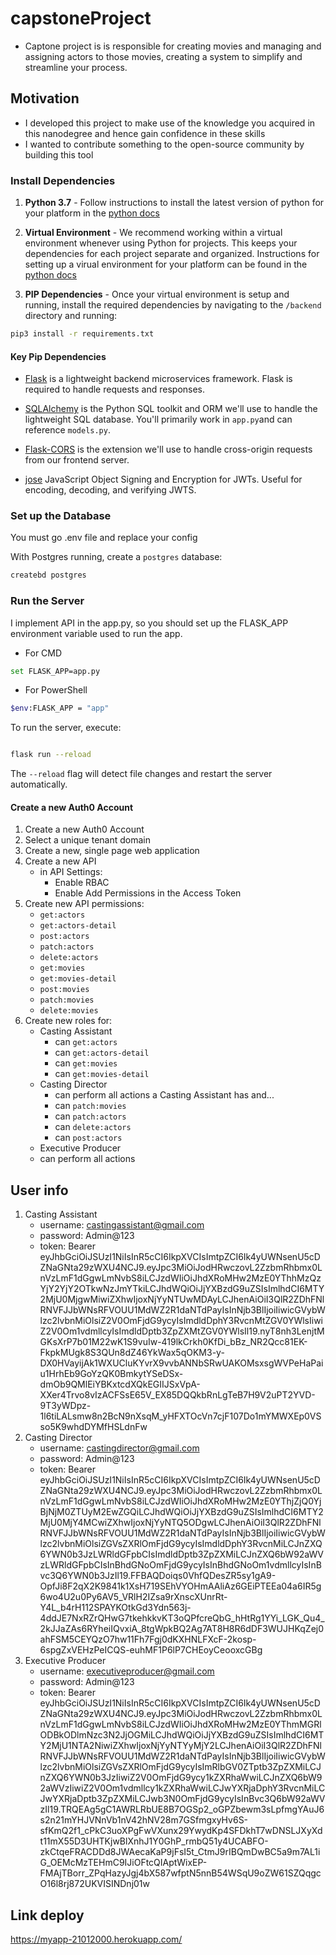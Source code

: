 # capstoneProject
  - Captone project is is responsible for creating movies and managing and assigning actors to those movies, creating a system to simplify and streamline your process.
## Motivation
  - I developed this project to make use of the knowledge you acquired in this nanodegree and hence gain confidence in these skills
  - I wanted to contribute something to the open-source community by building this tool
### Install Dependencies

1. **Python 3.7** - Follow instructions to install the latest version of python for your platform in the [python docs](https://docs.python.org/3/using/unix.html#getting-and-installing-the-latest-version-of-python)

2. **Virtual Environment** - We recommend working within a virtual environment whenever using Python for projects. This keeps your dependencies for each project separate and organized. Instructions for setting up a virual environment for your platform can be found in the [python docs](https://packaging.python.org/guides/installing-using-pip-and-virtual-environments/)

3. **PIP Dependencies** - Once your virtual environment is setup and running, install the required dependencies by navigating to the `/backend` directory and running:

```bash
pip3 install -r requirements.txt
```
#### Key Pip Dependencies

- [Flask](http://flask.pocoo.org/) is a lightweight backend microservices framework. Flask is required to handle requests and responses.

- [SQLAlchemy](https://www.sqlalchemy.org/) is the Python SQL toolkit and ORM we'll use to handle the lightweight SQL database. You'll primarily work in `app.py`and can reference `models.py`.

- [Flask-CORS](https://flask-cors.readthedocs.io/en/latest/#) is the extension we'll use to handle cross-origin requests from our frontend server.


- [jose](https://python-jose.readthedocs.io/en/latest/) JavaScript Object Signing and Encryption for JWTs. Useful for encoding, decoding, and verifying JWTS.

### Set up the Database

You must go .env file and replace your config

With Postgres running, create a `postgres` database:

```bash
createbd postgres
```

### Run the Server
<!-- From within the `./src` directory first ensure you are working using your created virtual environment. -->

I implement API in the app.py, so you should set up the FLASK_APP environment variable used to run the app.

- For CMD

```bash
set FLASK_APP=app.py

```

- For PowerShell

```bash
$env:FLASK_APP = "app"

```

To run the server, execute:

```bash

flask run --reload

```

The `--reload` flag will detect file changes and restart the server automatically.
#### Create a new Auth0 Account
1. Create a new Auth0 Account
2. Select a unique tenant domain
3. Create a new, single page web application
4. Create a new API
   - in API Settings:
     - Enable RBAC
     - Enable Add Permissions in the Access Token
5. Create new API permissions:
    - `get:actors`
    - `get:actors-detail`
    - `post:actors`
    - `patch:actors`
    - `delete:actors`
    - `get:movies`
    - `get:movies-detail`
    - `post:movies`
    - `patch:movies`
    - `delete:movies`
6. Create new roles for:
   - Casting Assistant
     - can `get:actors`
     - can `get:actors-detail`
     - can `get:movies`
     - can `get:movies-detail`
   - Casting Director
     - can perform all actions a Casting Assistant has and...
     - can `patch:movies`
     - can `patch:actors`
     - can `delete:actors`
     - can `post:actors`
   - Executive Producer  
    - can perform all actions

## User info
1. Casting Assistant
    - username: castingassistant@gmail.com
    - password: Admin@123
    - token: Bearer eyJhbGciOiJSUzI1NiIsInR5cCI6IkpXVCIsImtpZCI6Ik4yUWNsenU5cDZNaGNta29zWXU4NCJ9.eyJpc3MiOiJodHRwczovL2ZzbmRhbmx0LnVzLmF1dGgwLmNvbS8iLCJzdWIiOiJhdXRoMHw2MzE0YThhMzQzYjY2YjY2OTkwNzJmYTkiLCJhdWQiOiJjYXBzdG9uZSIsImlhdCI6MTY2MjU0MjgwMiwiZXhwIjoxNjYyNTUwMDAyLCJhenAiOiI3QlR2ZDhFNlRNVFJJbWNsRFVOUU1MdWZ2R1daNTdPayIsInNjb3BlIjoiIiwicGVybWlzc2lvbnMiOlsiZ2V0OmFjdG9ycyIsImdldDphY3RvcnMtZGV0YWlsIiwiZ2V0Om1vdmllcyIsImdldDptb3ZpZXMtZGV0YWlsIl19.nyT8nh3LenjtMGKsXrP7b01M22wK1S9vuIw-419lkCrkh0KfDi_bBz_NR2Qcc81EK-FkpkMUgk8S3QUn8dZ46YkWax5qOKM3-y-DX0HVayijAk1WXUCluKYvrX9vvbANNbSRwUAKOMsxsgWVPeHaPaiu1HrhEb9GoYzQK0BmkytYSeDSx-dmOb9QMlEiYBKxtcdXQkEGIIJSxVpA-XXer4Trvo8vIzACFSsE65V_EX85DQQkbRnLgTeB7H9V2uPT2YVD-9T3yWDpz-1l6tiLALsmw8n2BcN9nXsqM_yHFXTOcVn7cjF107Do1mYMWXEp0VSso5K9whdDYMfHSLdnFw
2. Casting Director
    - username: castingdirector@gmail.com
    - password: Admin@123
    - token: Bearer eyJhbGciOiJSUzI1NiIsInR5cCI6IkpXVCIsImtpZCI6Ik4yUWNsenU5cDZNaGNta29zWXU4NCJ9.eyJpc3MiOiJodHRwczovL2ZzbmRhbmx0LnVzLmF1dGgwLmNvbS8iLCJzdWIiOiJhdXRoMHw2MzE0YThjZjQ0YjBjNjM0ZTUyM2EwZGQiLCJhdWQiOiJjYXBzdG9uZSIsImlhdCI6MTY2MjU0MjY4MCwiZXhwIjoxNjYyNTQ5ODgwLCJhenAiOiI3QlR2ZDhFNlRNVFJJbWNsRFVOUU1MdWZ2R1daNTdPayIsInNjb3BlIjoiIiwicGVybWlzc2lvbnMiOlsiZGVsZXRlOmFjdG9ycyIsImdldDphY3RvcnMiLCJnZXQ6YWN0b3JzLWRldGFpbCIsImdldDptb3ZpZXMiLCJnZXQ6bW92aWVzLWRldGFpbCIsInBhdGNoOmFjdG9ycyIsInBhdGNoOm1vdmllcyIsInBvc3Q6YWN0b3JzIl19.FFBAQDoiqs0VhfQDesZR5sy1gA9-OpfJi8F2qX2K9841k1XsH719SEhVYOHmAAliAz6GEiPTEEa04a6IR5g6wo4U2u0Py6AV5_VRlH2IZsa9rXnscXUnrRt-Y4L_b4rH112SPAYKOtkGd3Ydn563j-4ddJE7NxRZrQHwG7tkehkkvKT3oQPfcreQbG_hHtRg1YYi_LGK_Qu4_2kJJaZAs6RYheiIQvxiA_8tgWpkBQ2Ag7AT8H8R6dDF3WUJHKqZej0ahFSM5CEYQzO7hw11Fh7Fgj0dKXHNLFXcF-2kosp-6spgZxVEHzPeICQS-euhMF1P6lP7CHEoyCeooxcGBg
3. Executive Producer
    - username: executiveproducer@gmail.com
    - password: Admin@123
    - token: Bearer eyJhbGciOiJSUzI1NiIsInR5cCI6IkpXVCIsImtpZCI6Ik4yUWNsenU5cDZNaGNta29zWXU4NCJ9.eyJpc3MiOiJodHRwczovL2ZzbmRhbmx0LnVzLmF1dGgwLmNvbS8iLCJzdWIiOiJhdXRoMHw2MzE0YThmMGRlODBkODlmNzc3N2JjOGMiLCJhdWQiOiJjYXBzdG9uZSIsImlhdCI6MTY2MjU1NTA2NiwiZXhwIjoxNjYyNTYyMjY2LCJhenAiOiI3QlR2ZDhFNlRNVFJJbWNsRFVOUU1MdWZ2R1daNTdPayIsInNjb3BlIjoiIiwicGVybWlzc2lvbnMiOlsiZGVsZXRlOmFjdG9ycyIsImRlbGV0ZTptb3ZpZXMiLCJnZXQ6YWN0b3JzIiwiZ2V0OmFjdG9ycy1kZXRhaWwiLCJnZXQ6bW92aWVzIiwiZ2V0Om1vdmllcy1kZXRhaWwiLCJwYXRjaDphY3RvcnMiLCJwYXRjaDptb3ZpZXMiLCJwb3N0OmFjdG9ycyIsInBvc3Q6bW92aWVzIl19.TRQEAg5gC1AWRLRbUE8B7OGSp2_oGPZbewm3sLpfmgYAuJ6s2n21mYHJVNnVb1nV42hNV28m7GSfmgxyHv6S-sfKmQ2f1_cPkC3uoXPgFwVXunx29YwydKp4SFDkhT7wDNSLJXyXdt11mX55D3UHTKjwBlXnhJ1Y0GhP_rmbQ51y4UCABFO-zkCtqeFRACDDd8JWAecaKaP9jFsI5t_CtmJ9rIBQmDwBC5a9m7AL1iG_OEMcMzTEHmC9IJiOFtcQIAptWixEP-FMAjTBorr_ZPqHazyJgj4bX587wfptN5nnB54WSqU9oZW61SZQqgcO16l8rj872UKVISINDnj01w
## Link deploy
https://myapp-21012000.herokuapp.com/